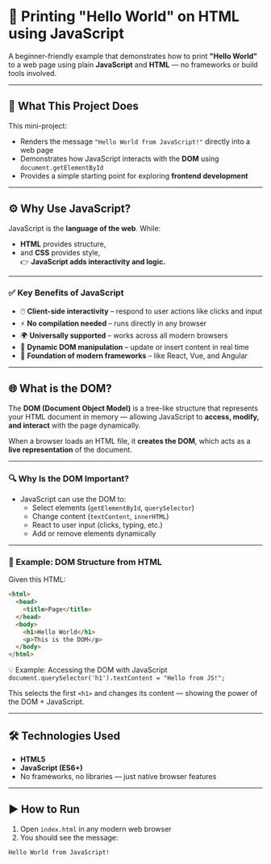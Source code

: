 # 📢 Printing "Hello World" on HTML using JavaScript

A beginner-friendly example that demonstrates how to print **"Hello World"** to a web page using plain **JavaScript** and **HTML** — no frameworks or build tools involved.

---

## 📄 What This Project Does

This mini-project:
- Renders the message `"Hello World from JavaScript!"` directly into a web page
- Demonstrates how JavaScript interacts with the **DOM** using `document.getElementById`
- Provides a simple starting point for exploring **frontend development**

---

## ⚙️ Why Use JavaScript?

JavaScript is the **language of the web**. While:
- **HTML** provides structure,
- and **CSS** provides style,  
  👉 **JavaScript adds interactivity and logic.**

---

### ✅ Key Benefits of JavaScript

- 🖱️ **Client-side interactivity** – respond to user actions like clicks and input
- ⚡ **No compilation needed** – runs directly in any browser
- 🌍 **Universally supported** – works across all modern browsers
- 🔁 **Dynamic DOM manipulation** – update or insert content in real time
- 🔌 **Foundation of modern frameworks** – like React, Vue, and Angular

---

## 🌐 What is the DOM?

The **DOM (Document Object Model)** is a tree-like structure that represents your HTML document in memory — allowing JavaScript to **access, modify, and interact** with the page dynamically.

When a browser loads an HTML file, it **creates the DOM**, which acts as a **live representation** of the document.

---

### 🔍 Why Is the DOM Important?

- JavaScript can use the DOM to:
    - Select elements (`getElementById`, `querySelector`)
    - Change content (`textContent`, `innerHTML`)
    - React to user input (clicks, typing, etc.)
    - Add or remove elements dynamically

---

### 🧱 Example: DOM Structure from HTML

Given this HTML:

```html
<html>
  <head>
    <title>Page</title>
  </head>
  <body>
    <h1>Hello World</h1>
    <p>This is the DOM</p>
  </body>
</html>
```

💡 Example: Accessing the DOM with JavaScript
`document.querySelector('h1').textContent = "Hello from JS!";`

This selects the first `<h1>` and changes its content — showing the power of the DOM + JavaScript.

---
## 🛠 Technologies Used

- **HTML5**
- **JavaScript (ES6+)**
- No frameworks, no libraries — just native browser features

---

## ▶️ How to Run

1. Open `index.html` in any modern web browser
2. You should see the message:

```text
Hello World from JavaScript!

